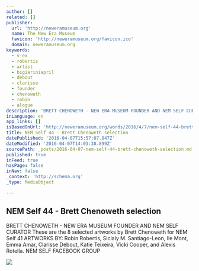 ```yaml
---
author: []
related: []
publisher:
  url: 'http://neweramuseum.org'
  name: The New Era Museum
  favicon: 'http://neweramuseum.org/favicon.ico'
  domain: neweramuseum.org
keywords:
  - v-ex
  - robertis
  - artist
  - bigiariniapril
  - debout
  - clarisse
  - founder
  - chenoweth
  - robin
  - alogue
description: 'BRETT CHENOWETH - NEW ERA MUSEUM FOUNDER AND NEM SELF CURATOR These are the 8 selected artworks by Brett Chenoweth for NEM Self 41 ARTWORKS BY: Robin Robertis, Siclaly M. Santiago-Leon, Ile Mont, Emma Amar, Clarisse Debout, Katie Teixeira, Vicki Cooper, and Alexis Rotella. NEM SELF FACEBOOK GROUP'
inLanguage: en
app_links: []
isBasedOnUrl: 'http://neweramuseum.org/words/2016/4/7/nem-self-44-brett-chenoweth-selection'
title: NEM Self 44 - Brett Chenoweth selection
datePublished: '2016-04-07T15:57:07.847Z'
dateModified: '2016-04-07T14:03:38.899Z'
sourcePath: _posts/2016-04-07-nem-self-44-brett-chenoweth-selection.md
published: true
inFeed: true
hasPage: false
inNav: false
_context: 'http://schema.org'
_type: MediaObject

---
```

<article style=""><h1>NEM Self 44 - Brett Chenoweth selection</h1><p>BRETT CHENOWETH - NEW ERA MUSEUM FOUNDER AND NEM SELF CURATOR These are the 8 selected artworks by Brett Chenoweth for NEM Self 41 ARTWORKS BY: Robin Robertis, Siclaly M. Santiago-Leon, Ile Mont, Emma Amar, Clarisse Debout, Katie Teixeira, Vicki Cooper, and Alexis Rotella. NEM SELF FACEBOOK GROUP</p><img src="http://static1.squarespace.com/static/50e5b834e4b0837383d7bb18/50e5b834e4b0837383d7bb1f/570668762fe13140b8981eb3/1460037799211/11218702_10209128020738893_8741832968829150504_n.jpg?format=1000w" /></article>